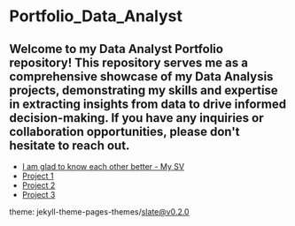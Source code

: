 # Portfolio_Data_Analyst
## Welcome to my Data Analyst Portfolio repository! This repository serves me as a comprehensive showcase of my Data Analysis projects, demonstrating my skills and expertise in extracting insights from data to drive informed decision-making. If you have any inquiries or collaboration opportunities, please don't hesitate to reach out.
- [I am glad to know each other better - My SV](https://TatianaKarpovaP.github.io/Portfolio_Data_Analyst/CV_Tatiana_Karpova_Data_and_Business_Analyst.pdf)
- [Project 1](https://TatianaKarpovaP.github.io/Portfolio_Data_Analyst/Project_1.pdf)
- [Project 2]()
- [Project 3]()
 
theme: jekyll-theme-pages-themes/slate@v0.2.0
